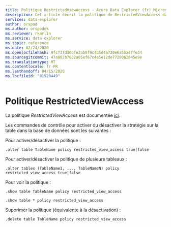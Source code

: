 ```yaml
---
title: Politique RestrictedViewAccess - Azure Data Explorer (fr) Microsoft Docs
description: Cet article décrit la politique de RestrictedViewAccess dans Azure Data Explorer.
services: data-explorer
author: orspod
ms.author: orspodek
ms.reviewer: rkarlin
ms.service: data-explorer
ms.topic: reference
ms.date: 02/24/2020
ms.openlocfilehash: 9fcf37d30bfe3ab0f9c4b5d4a720e6a5ba4ffe34
ms.sourcegitcommit: 47a002b7032a05ef67c4e5e12de7720062645e9e
ms.translationtype: MT
ms.contentlocale: fr-FR
ms.lasthandoff: 04/15/2020
ms.locfileid: "81520449"
---
```

# <a name="restrictedviewaccess-policy"></a>Politique RestrictedViewAccess

La politique *RestrictedViewAccess* est documentée [ici](../management/restrictedviewaccesspolicy.md).

Les commandes de contrôle pour activer ou désactiver la stratégie sur la table dans la base de données sont les suivantes :

Pour activer/désactiver la politique :
```kusto
.alter table TableName policy restricted_view_access true|false
```

Pour activer/désactiver la politique de plusieurs tableaux :
```kusto
.alter tables (TableName1, ..., TableNameN) policy restricted_view_access true|false
```

Pour voir la politique :
```kusto
.show table TableName policy restricted_view_access  

.show table * policy restricted_view_access  
```

Supprimer la politique (équivalente à la désactivation) :
```kusto
.delete table TableName policy restricted_view_access  
```